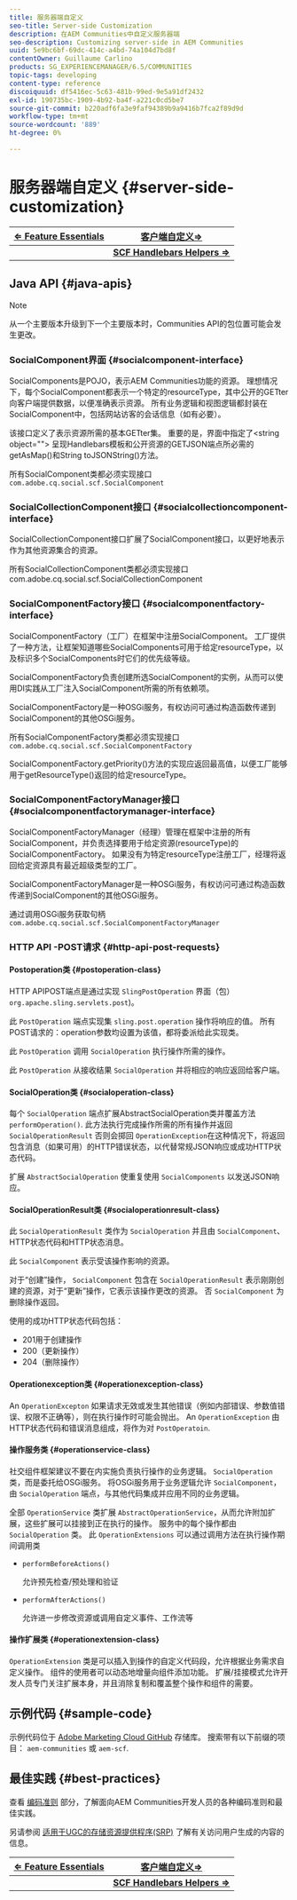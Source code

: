 ```yaml
---
title: 服务器端自定义
seo-title: Server-side Customization
description: 在AEM Communities中自定义服务器端
seo-description: Customizing server-side in AEM Communities
uuid: 5e9bc6bf-69dc-414c-a4bd-74a104d7bd8f
contentOwner: Guillaume Carlino
products: SG_EXPERIENCEMANAGER/6.5/COMMUNITIES
topic-tags: developing
content-type: reference
discoiquuid: df5416ec-5c63-481b-99ed-9e5a91df2432
exl-id: 190735bc-1909-4b92-ba4f-a221c0cd5be7
source-git-commit: b220adf6fa3e9faf94389b9a9416b7fca2f89d9d
workflow-type: tm+mt
source-wordcount: '889'
ht-degree: 0%

---
```


# 服务器端自定义 {#server-side-customization}

| **[⇐ Feature Essentials](essentials.md)** | **[客户端自定义⇒](client-customize.md)** |
|---|---|
|  | **[SCF Handlebars Helpers ⇒](handlebars-helpers.md)** |

## Java API {#java-apis}

>[!NOTE]
>
>从一个主要版本升级到下一个主要版本时，Communities API的包位置可能会发生更改。

### SocialComponent界面 {#socialcomponent-interface}

SocialComponents是POJO，表示AEM Communities功能的资源。 理想情况下，每个SocialComponent都表示一个特定的resourceType，其中公开的GETter向客户端提供数据，以便准确表示资源。 所有业务逻辑和视图逻辑都封装在SocialComponent中，包括网站访客的会话信息（如有必要）。

该接口定义了表示资源所需的基本GETter集。 重要的是，界面中指定了&lt;string object=&quot;&quot;> 呈现Handlebars模板和公开资源的GETJSON端点所必需的getAsMap()和String toJSONString()方法。

所有SocialComponent类都必须实现接口 `com.adobe.cq.social.scf.SocialComponent`

### SocialCollectionComponent接口 {#socialcollectioncomponent-interface}

SocialCollectionComponent接口扩展了SocialComponent接口，以更好地表示作为其他资源集合的资源。

所有SocialCollectionComponent类都必须实现接口com.adobe.cq.social.scf.SocialCollectionComponent

### SocialComponentFactory接口 {#socialcomponentfactory-interface}

SocialComponentFactory（工厂）在框架中注册SocialComponent。 工厂提供了一种方法，让框架知道哪些SocialComponents可用于给定resourceType，以及标识多个SocialComponents时它们的优先级等级。

SocialComponentFactory负责创建所选SocialComponent的实例，从而可以使用DI实践从工厂注入SocialComponent所需的所有依赖项。

SocialComponentFactory是一种OSGi服务，有权访问可通过构造函数传递到SocialComponent的其他OSGi服务。

所有SocialComponentFactory类都必须实现接口 `com.adobe.cq.social.scf.SocialComponentFactory`

SocialComponentFactory.getPriority()方法的实现应返回最高值，以便工厂能够用于getResourceType()返回的给定resourceType。

### SocialComponentFactoryManager接口 {#socialcomponentfactorymanager-interface}

SocialComponentFactoryManager（经理）管理在框架中注册的所有SocialComponent，并负责选择要用于给定资源(resourceType)的SocialComponentFactory。 如果没有为特定resourceType注册工厂，经理将返回给定资源具有最近超级类型的工厂。

SocialComponentFactoryManager是一种OSGi服务，有权访问可通过构造函数传递到SocialComponent的其他OSGi服务。

通过调用OSGi服务获取句柄 `com.adobe.cq.social.scf.SocialComponentFactoryManager`

### HTTP API -POST请求 {#http-api-post-requests}

#### Postoperation类 {#postoperation-class}

HTTP APIPOST端点是通过实现 `SlingPostOperation` 界面（包） `org.apache.sling.servlets.post`)。

此 `PostOperation` 端点实现集 `sling.post.operation` 操作将响应的值。 所有POST请求的：operation参数均设置为该值，都将委派给此实现类。

此 `PostOperation` 调用 `SocialOperation` 执行操作所需的操作。

此 `PostOperation` 从接收结果 `SocialOperation` 并将相应的响应返回给客户端。

#### SocialOperation类 {#socialoperation-class}

每个 `SocialOperation` 端点扩展AbstractSocialOperation类并覆盖方法 `performOperation()`. 此方法执行完成操作所需的所有操作并返回 `SocialOperationResult` 否则会掷回 `OperationException`在这种情况下，将返回包含消息（如果可用）的HTTP错误状态，以代替常规JSON响应或成功HTTP状态代码。

扩展 `AbstractSocialOperation` 使重复使用 `SocialComponents` 以发送JSON响应。

#### SocialOperationResult类 {#socialoperationresult-class}

此 `SocialOperationResult` 类作为 `SocialOperation` 并且由 `SocialComponent`、HTTP状态代码和HTTP状态消息。

此 `SocialComponent` 表示受该操作影响的资源。

对于“创建”操作， `SocialComponent` 包含在 `SocialOperationResult` 表示刚刚创建的资源，对于“更新”操作，它表示该操作更改的资源。 否 `SocialComponent` 为删除操作返回。

使用的成功HTTP状态代码包括：

* 201用于创建操作
* 200（更新操作）
* 204（删除操作）

#### Operationexception类 {#operationexception-class}

An `OperationExcepton` 如果请求无效或发生其他错误（例如内部错误、参数值错误、权限不正确等），则在执行操作时可能会抛出。 An `OperationException` 由HTTP状态代码和错误消息组成，将作为对 `PostOperatoin`.

#### 操作服务类 {#operationservice-class}

社交组件框架建议不要在内实施负责执行操作的业务逻辑。 `SocialOperation` 类，而是委托给OSGi服务。 将OSGi服务用于业务逻辑允许 `SocialComponent`，由 `SocialOperation` 端点，与其他代码集成并应用不同的业务逻辑。

全部 `OperationService` 类扩展 `AbstractOperationService`，从而允许附加扩展，这些扩展可以挂接到正在执行的操作。 服务中的每个操作都由 `SocialOperation` 类。 此 `OperationExtensions` 可以通过调用方法在执行操作期间调用类

* `performBeforeActions()`

   允许预先检查/预处理和验证
* `performAfterActions()`

   允许进一步修改资源或调用自定义事件、工作流等

#### 操作扩展类 {#operationextension-class}

`OperationExtension` 类是可以插入到操作的自定义代码段，允许根据业务需求自定义操作。 组件的使用者可以动态地增量向组件添加功能。 扩展/挂接模式允许开发人员专门关注扩展本身，并且消除复制和覆盖整个操作和组件的需要。

## 示例代码 {#sample-code}

示例代码位于 [Adobe Marketing Cloud GitHub](https://github.com/Adobe-Marketing-Cloud) 存储库。 搜索带有以下前缀的项目： `aem-communities` 或 `aem-scf`.

## 最佳实践 {#best-practices}

查看 [编码准则](code-guide.md) 部分，了解面向AEM Communities开发人员的各种编码准则和最佳实践。

另请参阅 [适用于UGC的存储资源提供程序(SRP)](srp.md) 了解有关访问用户生成的内容的信息。

| **[⇐ Feature Essentials](essentials.md)** | **[客户端自定义⇒](client-customize.md)** |
|---|---|
|  | **[SCF Handlebars Helpers ⇒](handlebars-helpers.md)** |
